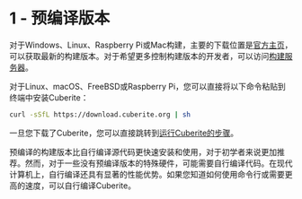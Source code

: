 # 1 - 预编译版本

对于Windows、Linux、Raspberry Pi或Mac构建，主要的下载位置是[官方主页](https://cuberite.org/)，可以获取最新的构建版本。对于希望更多控制构建版本的开发者，可以访问[构建服务器](https://builds.cuberite.org/)。

对于Linux、macOS、FreeBSD或Raspberry Pi，您可以直接将以下命令粘贴到终端中安装Cuberite：

``` bash
curl -sSfL https://download.cuberite.org | sh
```

一旦您下载了Cuberite，您可以直接跳转到[运行Cuberite的步骤](1_3_Running_Cuberite.md)。

预编译的构建版本比自行编译源代码更快速安装和使用，对于初学者来说更加推荐。然而，对于一些没有预编译版本的特殊硬件，可能需要自行编译代码。在现代计算机上，自行编译还具有显著的性能优势。如果您知道如何使用命令行或需要更高的速度，可以自行编译Cuberite。
